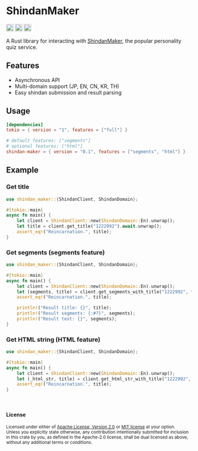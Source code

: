 # ShindanMaker

[<img alt="github" src="https://img.shields.io/badge/github-araea/shindan_maker-8da0cb?style=for-the-badge&labelColor=555555&logo=github" height="20">](https://github.com/araea/shindan-maker)
[<img alt="crates.io" src="https://img.shields.io/crates/v/shindan-maker.svg?style=for-the-badge&color=fc8d62&logo=rust" height="20">](https://crates.io/crates/shindan-maker)
[<img alt="docs.rs" src="https://img.shields.io/badge/docs.rs-shindan_maker-66c2a5?style=for-the-badge&labelColor=555555&logo=docs.rs" height="20">](https://docs.rs/shindan-maker)

A Rust library for interacting with [ShindanMaker](https://en.shindanmaker.com/), the popular personality quiz service.

## Features

- Asynchronous API
- Multi-domain support (JP, EN, CN, KR, TH)
- Easy shindan submission and result parsing

## Usage

```toml
[dependencies]
tokio = { version = "1", features = ["full"] }

# default features: ["segments"]
# optional features: ["html"]
shindan-maker = { version = "0.1", features = ["segments", "html"] }
```

## Example

### Get title

```rust
use shindan_maker::{ShindanClient, ShindanDomain};

#[tokio::main]
async fn main() {
    let client = ShindanClient::new(ShindanDomain::En).unwrap();
    let title = client.get_title("1222992").await.unwrap();
    assert_eq!("Reincarnation.", title);
}
```

### Get segments (segments feature)

```rust
use shindan_maker::{ShindanClient, ShindanDomain};

#[tokio::main]
async fn main() {
    let client = ShindanClient::new(ShindanDomain::En).unwrap();
    let (segments, title) = client.get_segments_with_title("1222992", "test_user").await.unwrap();
    assert_eq!("Reincarnation.", title);

    println!("Result title: {}", title);
    println!("Result segments: {:#?}", segments);
    println!("Result text: {}", segments);
}
```

### Get HTML string (HTML feature)

```rust
use shindan_maker::{ShindanClient, ShindanDomain};

#[tokio::main]
async fn main() {
    let client = ShindanClient::new(ShindanDomain::En).unwrap();
    let (_html_str, title) = client.get_html_str_with_title("1222992", "test_user").await.unwrap();
    assert_eq!("Reincarnation.", title);
}
```

<br>

#### License

<sup>
Licensed under either of <a href="LICENSE-APACHE">Apache License, Version
2.0</a> or <a href="LICENSE-MIT">MIT license</a> at your option.
</sup>

<br>

<sub>
Unless you explicitly state otherwise, any contribution intentionally submitted
for inclusion in this crate by you, as defined in the Apache-2.0 license, shall
be dual licensed as above, without any additional terms or conditions.
</sub>

